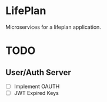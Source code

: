 # LifePlan
Microservices for a lifeplan application.

# TODO

## User/Auth Server
* [ ] Implement OAUTH
* [ ] JWT Expired Keys 
